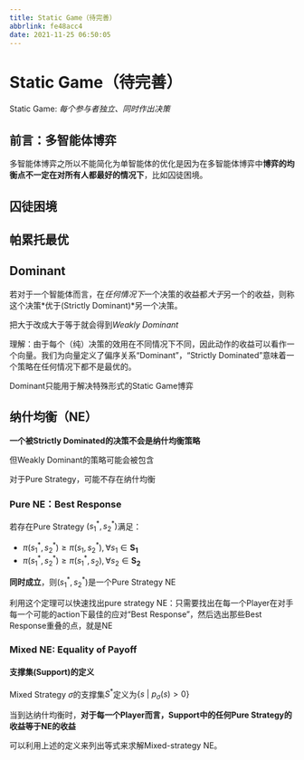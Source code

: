 ```yaml
---
title: Static Game（待完善）
abbrlink: fe48acc4
date: 2021-11-25 06:50:05
---
```

# Static Game（待完善）

Static Game: *每个参与者独立、同时作出决策*

## 前言：多智能体博弈
多智能体博弈之所以不能简化为单智能体的优化是因为在多智能体博弈中**博弈的均衡点不一定在对所有人都最好的情况下**，比如囚徒困境。

## 囚徒困境

## 帕累托最优

## Dominant

若对于一个智能体而言，在*任何情况下*一个决策的收益都*大于*另一个的收益，则称这个决策*优于(Strictly Dominant)*另一个决策。

把大于改成大于等于就会得到*Weakly Dominant*

理解：由于每个（纯）决策的效用在不同情况下不同，因此动作的收益可以看作一个向量。我们为向量定义了偏序关系“Dominant”，“Strictly Dominated”意味着一个策略在任何情况下都不是最优的。

Dominant只能用于解决特殊形式的Static Game博弈

## 纳什均衡（NE）

**一个被Strictly Dominated的决策不会是纳什均衡策略**

但Weakly Dominant的策略可能会被包含

对于Pure Strategy，可能不存在纳什均衡

### Pure NE：Best Response

若存在Pure Strategy $(s_1^*, s_2^*)$满足：
- $\pi(s_1^*, s_2^*) \ge \pi(s_1, s_2^*), \forall s_1 \in \mathbf{S_1}$
- $\pi(s_1^*, s_2^*) \ge \pi(s_1^*, s_2), \forall s_2 \in \mathbf{S_2}$

**同时成立**，则$(s_1^*,s_2^*)$是一个Pure Strategy NE

利用这个定理可以快速找出pure strategy NE：只需要找出在每一个Player在对手每一个可能的action下最佳的应对“Best Response”，然后选出那些Best Response重叠的点，就是NE


### Mixed NE: Equality of Payoff

#### 支撑集(Support)的定义
Mixed Strategy $\sigma$的支撑集$S^*$定义为$\{s \ |\ p_{\sigma}(s) > 0\}$


当到达纳什均衡时，**对于每一个Player而言，Support中的任何Pure Strategy的收益等于NE的收益**


可以利用上述的定义来列出等式来求解Mixed-strategy NE。
